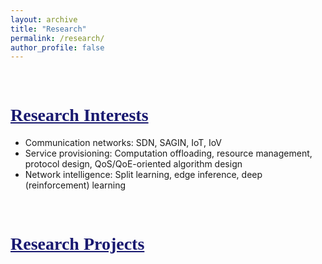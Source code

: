 ```yaml
---
layout: archive
title: "Research"
permalink: /research/
author_profile: false
---
```

<br>

<!--<hr style="border:none; height:2px; background-color:rgb(245,245,245); margin:20px auto;">-->

# <span style="font-family:Times New Roman;text-decoration:underline;color:rgb(25,25,112);">Research Interests</span>
  - Communication networks: SDN, SAGIN, IoT, IoV
  - Service provisioning: Computation offloading, resource management, protocol design, QoS/QoE-oriented algorithm design
  - Network intelligence: Split learning, edge inference, deep (reinforcement) learning

<br>

# <span style="font-family:Times New Roman;text-decoration:underline;color:rgb(25,25,112);">Research Projects</span>

